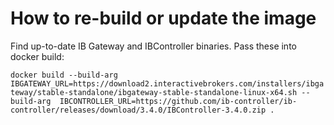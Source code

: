 # How to re-build or update the image

Find up-to-date IB Gateway and IBController binaries.
Pass these into docker build:

`docker build --build-arg  IBGATEWAY_URL=https://download2.interactivebrokers.com/installers/ibgateway/stable-standalone/ibgateway-stable-standalone-linux-x64.sh --build-arg  IBCONTROLLER_URL=https://github.com/ib-controller/ib-controller/releases/download/3.4.0/IBController-3.4.0.zip .`